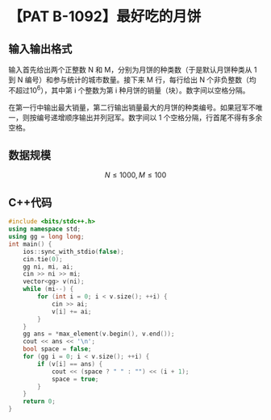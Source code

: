 # 【PAT B-1092】最好吃的月饼

## 输入输出格式

输入首先给出两个正整数 N 和 M，分别为月饼的种类数（于是默认月饼种类从 1 到 N 编号）和参与统计的城市数量。接下来 M 行，每行给出 N 个非负整数（均不超过${10}^6$），其中第 i 个整数为第 i 种月饼的销量（块）。数字间以空格分隔。

在第一行中输出最大销量，第二行输出销量最大的月饼的种类编号。如果冠军不唯一，则按编号递增顺序输出并列冠军。数字间以 1 个空格分隔，行首尾不得有多余空格。

## 数据规模

$$N\le1000,M\le100$$

## C++代码

```cpp
#include <bits/stdc++.h>
using namespace std;
using gg = long long;
int main() {
    ios::sync_with_stdio(false);
    cin.tie(0);
    gg ni, mi, ai;
    cin >> ni >> mi;
    vector<gg> v(ni);
    while (mi--) {
        for (int i = 0; i < v.size(); ++i) {
            cin >> ai;
            v[i] += ai;
        }
    }
    gg ans = *max_element(v.begin(), v.end());
    cout << ans << '\n';
    bool space = false;
    for (gg i = 0; i < v.size(); ++i) {
        if (v[i] == ans) {
            cout << (space ? " " : "") << (i + 1);
            space = true;
        }
    }
    return 0;
}
```

